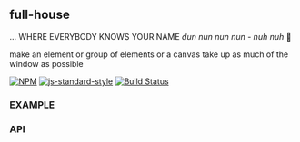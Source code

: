 full-house
----------------

... WHERE EVERYBODY KNOWS YOUR NAME *dun nun nun nun - nuh nuh* :saxophone:

make an element or group of elements or a canvas take up as much of the window as possible

[![NPM](https://nodei.co/npm/full-house.png)](https://nodei.co/npm/full-house/) [![js-standard-style](https://img.shields.io/badge/code%20style-standard-brightgreen.svg?style=flat)](https://github.com/feross/standard) [![Build Status](https://secure.travis-ci.org/coleww/full-house.png)](http://travis-ci.org/coleww/full-house)


### EXAMPLE

### API